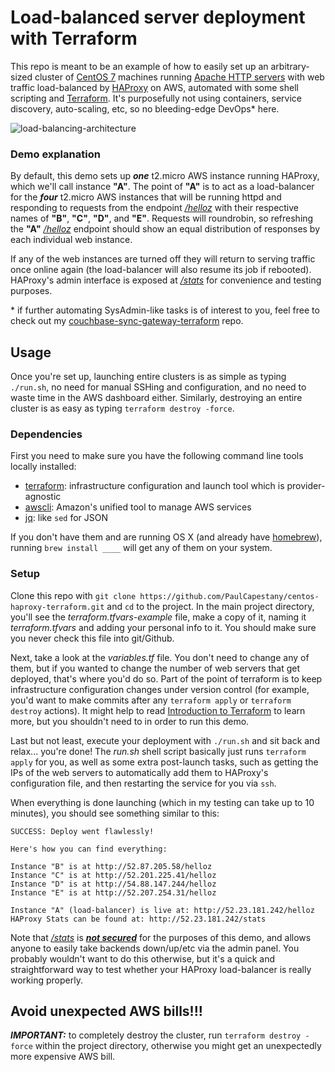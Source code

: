 # Load-balanced server deployment with Terraform

This repo is meant to be an example of how to easily set up an arbitrary-sized cluster of [CentOS 7](https://centos.org/) machines running [Apache HTTP servers](http://apache.org/) with web traffic load-balanced by [HAProxy](http://www.haproxy.org/) on AWS, automated with some shell scripting and [Terraform](https://terraform.io/). It's purposefully not using containers, service discovery, auto-scaling, etc, so no bleeding-edge DevOps\* here.

![load-balancing-architecture](http://ipiqi.com/web-load-balancing-cluster.png)

### Demo explanation

By default, this demo sets up ***one*** t2.micro AWS instance running HAProxy, which we'll call instance **"A"**. The point of **"A"** is to act as a load-balancer for the ***four*** t2.micro AWS instances that will be running httpd and responding to requests from the endpoint *[/helloz](http://52.23.181.242/helloz)* with their respective names of **"B"**, **"C"**, **"D"**, and **"E"**. Requests will roundrobin, so refreshing the **"A"** *[/helloz](http://52.23.181.242/helloz)* endpoint should show an equal distribution of responses by each individual web instance.

If any of the web instances are turned off they will return to serving traffic once online again (the load-balancer will also resume its job if rebooted). HAProxy's admin interface is exposed at *[/stats](http://52.23.181.242/stats)* for convenience and testing purposes.

\* if further automating SysAdmin-like tasks is of interest to you, feel free to check out my [couchbase-sync-gateway-terraform](https://github.com/PaulCapestany/couchbase-sync-gateway-terraform) repo.

## Usage

Once you're set up, launching entire clusters is as simple as typing `./run.sh`, no need for manual SSHing and configuration, and no need to waste time in the AWS dashboard either. Similarly, destroying an entire cluster is as easy as typing `terraform destroy -force`.

### Dependencies

First you need to make sure you have the following command line tools locally installed:

* [terraform](https://www.terraform.io/): infrastructure configuration and launch tool which is provider-agnostic
* [awscli](https://aws.amazon.com/cli/): Amazon's unified tool to manage AWS services
* [jq](https://stedolan.github.io/jq/): like `sed` for JSON

If you don't have them and are running OS X (and already have [homebrew](http://brew.sh/)), running `brew install ____` will get any of them on your system.

### Setup

Clone this repo with `git clone https://github.com/PaulCapestany/centos-haproxy-terraform.git` and `cd` to the project. In the main project directory, you'll see the *terraform.tfvars-example* file, make a copy of it, naming it *terraform.tfvars* and adding your personal info to it. You should make sure you never check this file into git/Github.

Next, take a look at the *variables.tf* file. You don't need to change any of them, but if you wanted to change the number of web servers that get deployed, that's where you'd do so. Part of the point of terraform is to keep infrastructure configuration changes under version control (for example, you'd want to make commits after any `terraform apply` or `terraform destroy` actions). It might help to read [Introduction to Terraform](https://www.terraform.io/intro/index.html) to learn more, but you shouldn't need to in order to run this demo.

Last but not least, execute your deployment with `./run.sh` and sit back and relax... you're done! The *run.sh* shell script basically just runs `terraform apply` for you, as well as some extra post-launch tasks, such as getting the IPs of the web servers to automatically add them to HAProxy's configuration file, and then restarting the service for you via `ssh`.

When everything is done launching (which in my testing can take up to 10 minutes), you should see something similar to this:

```
SUCCESS: Deploy went flawlessly!

Here's how you can find everything:

Instance "B" is at http://52.87.205.58/helloz
Instance "C" is at http://52.201.225.41/helloz
Instance "D" is at http://54.88.147.244/helloz
Instance "E" is at http://52.207.254.31/helloz

Instance "A" (load-balancer) is live at: http://52.23.181.242/helloz
HAProxy Stats can be found at: http://52.23.181.242/stats
```

Note that *[/stats](http://52.23.181.242/stats)* is ***[not secured](https://github.com/PaulCapestany/centos-haproxy-terraform/commit/8223d8b7c526816ca06e1a71020dd4716a1e8935#diff-b3a5e984b67ba5d8ad95fa03e148e54bR67)*** for the purposes of this demo, and allows anyone to easily take backends down/up/etc via the admin panel. You probably wouldn't want to do this otherwise, but it's a quick and straightforward way to test whether your HAProxy load-balancer is really working properly.

## Avoid unexpected AWS bills!!!

***IMPORTANT:*** to completely destroy the cluster, run `terraform destroy -force` within the project directory, otherwise you might get an unexpectedly more expensive AWS bill.
